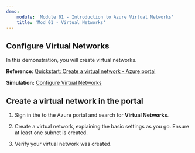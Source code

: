 ```yaml
---
demo:
    module: 'Module 01 - Introduction to Azure Virtual Networks'
    title: 'Mod 01 - Virtual Networks'
---
```

## Configure Virtual Networks

In this demonstration, you will create virtual networks.

**Reference**: [Quickstart: Create a virtual network - Azure portal](https://docs.microsoft.com/azure/virtual-network/quick-create-portal)

**Simulation:** [Configure Virtual Networks](https://mslabs.cloudguides.com/guides/AZ-700%20Lab%20Simulation%20-%20Design%20and%20implement%20a%20virtual%20network%20in%20Azure)

## Create a virtual network in the portal

1.  Sign in the to the Azure portal and search for **Virtual Networks**.

1.  Create a virtual network, explaining the basic settings as you go. Ensure at least one subnet is created. 

1.  Verify your virtual network was created.
